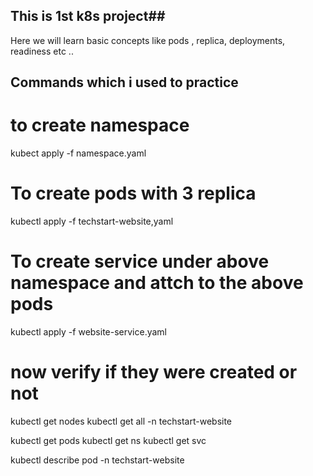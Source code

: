 ## This is 1st k8s project##

Here we will learn basic concepts like pods , replica, deployments, readiness etc ..

## Commands which i used to practice

# to create namespace
kubect apply -f namespace.yaml

# To create pods with 3 replica
kubectl apply -f techstart-website,yaml

# To create service under above namespace and attch to the above pods
kubectl apply -f website-service.yaml

# now verify if they were created or not 

kubectl get nodes
kubectl get all -n techstart-website

kubectl get pods
kubectl get ns
kubectl get svc

kubectl describe pod -n techstart-website <pod name>